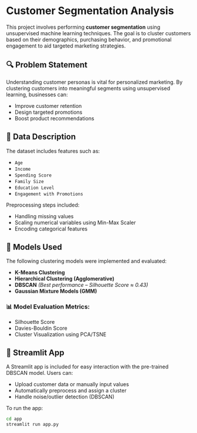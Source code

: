 #  Customer Segmentation Analysis

This project involves performing **customer segmentation** using unsupervised machine learning techniques. The goal is to cluster customers based on their demographics, purchasing behavior, and promotional engagement to aid targeted marketing strategies.

## 🔍 Problem Statement

Understanding customer personas is vital for personalized marketing. By clustering customers into meaningful segments using unsupervised learning, businesses can:

- Improve customer retention
- Design targeted promotions
- Boost product recommendations

## 💾 Data Description

The dataset includes features such as:

- `Age`
- `Income`
- `Spending Score`
- `Family Size`
- `Education Level`
- `Engagement with Promotions`

Preprocessing steps included:

- Handling missing values
- Scaling numerical variables using Min-Max Scaler
- Encoding categorical features

## 🧪 Models Used

The following clustering models were implemented and evaluated:

- **K-Means Clustering**
- **Hierarchical Clustering (Agglomerative)**
- **DBSCAN** *(Best performance – Silhouette Score ≈ 0.43)*
- **Gaussian Mixture Models (GMM)**

### 📊 Model Evaluation Metrics:
- Silhouette Score
- Davies-Bouldin Score
- Cluster Visualization using PCA/TSNE

## 🚀 Streamlit App

A Streamlit app is included for easy interaction with the pre-trained DBSCAN model. Users can:

- Upload customer data or manually input values
- Automatically preprocess and assign a cluster
- Handle noise/outlier detection (DBSCAN)

To run the app:

```bash
cd app
streamlit run app.py

